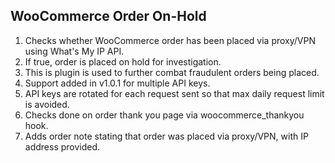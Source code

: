 ## WooCommerce Order On-Hold

1. Checks whether WooCommerce order has been placed via proxy/VPN using What's My IP API. 
2. If true, order is placed on hold for investigation. 
3. This is plugin is used to further combat fraudulent orders being placed.
4. Support added in v1.0.1 for multiple API keys. 
5. API keys are rotated for each request sent so that max daily request limit is avoided.
6. Checks done on order thank you page via woocommerce_thankyou hook.
7. Adds order note stating that order was placed via proxy/VPN, with IP address provided.